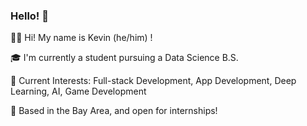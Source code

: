 ### Hello! 👋

🧑🏻 Hi! My name is Kevin (he/him) !

🎓 I'm currently a student pursuing a Data Science B.S.

🤔 Current Interests: Full-stack Development, App Development, Deep Learning, AI, Game Development

🏡 Based in the Bay Area, and open for internships!

<!--
**kevincui1034/kevincui1034** is a ✨ _special_ ✨ repository because its `README.md` (this file) appears on your GitHub profile.

Here are some ideas to get you started:

- 🔭 I’m currently working on ...
- 🌱 I’m currently learning ...
- 👯 I’m looking to collaborate on ...
- 🤔 I’m looking for help with ...
- 💬 Ask me about ...
- 📫 How to reach me: ...
- 😄 Pronouns: ...
- ⚡ Fun fact: ...
-->

